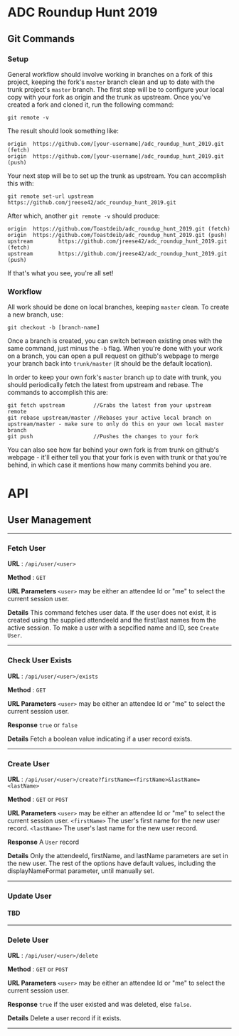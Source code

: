 # ADC Roundup Hunt 2019

## Git Commands
### Setup
General workflow should involve working in branches on a fork of this project, keeping the fork's `master` branch clean and up to date with the trunk project's `master` branch. The first step will be to configure your local copy with your fork as origin and the trunk as upstream. Once you've created a fork and cloned it, run the following command:

```
git remote -v
```

The result should look something like:

```
origin  https://github.com/[your-username]/adc_roundup_hunt_2019.git (fetch)
origin  https://github.com/[your-username]/adc_roundup_hunt_2019.git (push)
```

Your next step will be to set up the trunk as upstream. You can accomplish this with:


```
git remote set-url upstream https://github.com/jreese42/adc_roundup_hunt_2019.git
```

After which, another `git remote -v` should produce:

```
origin  https://github.com/Toastdeib/adc_roundup_hunt_2019.git (fetch)
origin  https://github.com/Toastdeib/adc_roundup_hunt_2019.git (push)
upstream        https://github.com/jreese42/adc_roundup_hunt_2019.git (fetch)
upstream        https://github.com/jreese42/adc_roundup_hunt_2019.git (push)
```

If that's what you see, you're all set!

### Workflow
All work should be done on local branches, keeping `master` clean. To create a new branch, use:

```
git checkout -b [branch-name]
```

Once a branch is created, you can switch between existing ones with the same command, just minus the `-b` flag. When you're done with your work on a branch, you can open a pull request on github's webpage to merge your branch back into `trunk/master` (it should be the default location).

In order to keep your own fork's `master` branch up to date with trunk, you should periodically fetch the latest from upstream and rebase. The commands to accomplish this are:

```
git fetch upstream         //Grabs the latest from your upstream remote
git rebase upstream/master //Rebases your active local branch on upstream/master - make sure to only do this on your own local master branch
git push                   //Pushes the changes to your fork
```

You can also see how far behind your own fork is from trunk on github's webpage - it'll either tell you that your fork is even with trunk or that you're behind, in which case it mentions how many commits behind you are.

# API
## User Management

---
### Fetch User
**URL** : `/api/user/<user>`

**Method** : `GET`

**URL Parameters**
    `<user>` may be either an attendee Id or "me" to select the current session user.

**Details**
    This command fetches user data.  If the user does not exist, it is created using the supplied attendeeId and the first/last names from the active session.  To make a user with a sepcified name and ID, see `Create User`.

---    
### Check User Exists
**URL** : `/api/user/<user>/exists`

**Method** : `GET`

**URL Parameters**
    `<user>` may be either an attendee Id or "me" to select the current session user.
    
**Response**
    `true` or `false`

**Details**
    Fetch a boolean value indicating if a user record exists.

---
### Create User
**URL** : `/api/user/<user>/create?firstName=<firstName>&lastName=<lastName>`

**Method** : `GET` or `POST`

**URL Parameters**
    `<user>` may be either an attendee Id or "me" to select the current session user.
    `<firstName>` The user's first name for the new user record.
    `<lastName>` The user's last name for the new user record.
    
**Response**
    A `User` record

**Details**
    Only the attendeeId, firstName, and lastName parameters are set in the new user.  The rest of the options have default values, including the displayNameFormat parameter, until manually set.

---
### Update User
#### TBD

---
### Delete User
**URL** : `/api/user/<user>/delete`

**Method** : `GET` or `POST`

**URL Parameters**
    `<user>` may be either an attendee Id or "me" to select the current session user.
    
**Response**
    `true` if the user existed and was deleted, else `false`.

**Details**
    Delete a user record if it exists.

---